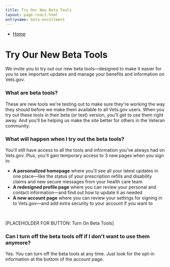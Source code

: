 ```yaml
---
title: Try Our New Beta Tools
layout: page-react.html
entryname: beta-enrollment
---
```

<div id="main">
  <nav class="va-nav-breadcrumbs">
    <ul class="row va-nav-breadcrumbs-list" role="menubar" aria-label="Primary">
      <li><a href="/">Home</a></li>
    </ul>
  </nav>

<div class="row-padded">
  
# Try Our New Beta Tools

<div itemprop="description"  class="va-introtext">
  
We invite you to try out our new beta tools—designed to make it easier for you to see important updates and manage your benefits and information on Vets.gov.

</div>

### What are beta tools?

These are new tools we're testing out to make sure they're working the way they should before we make them available to all Vets.gov users. When you try out these tools in their beta (or test) version, you'll get to use them right away. And you'll be helping us make the site better for others in the Veteran community. 

### What will happen when I try out the beta tools?

You'll still have access to all the tools and information you've always had on Vets.gov. Plus, you'll gain temporary access to 3 new pages when you sign in:

- **A personalized homepage** where you'll see all your latest updates in one place—like the status of your prescription refills and disability claims and new secure messages from your health care team
- **A redesigned profile page** where you can review your personal and contact information—and find out how to update it as needed
- **A new account page** where you can review your settings for signing in to Vets.gov—and add extra security to your account if you want to

<br>

[PLACEHOLDER FOR BUTTON: Turn On Beta Tools]

<div id="react-root"></div>

### Can I turn off the beta tools off if I don't want to use them anymore?

Yes. You can turn off the beta tools at any time. Just look for the opt-in information at the bottom of the account page.

<br>
<br>

</div>
</div>
